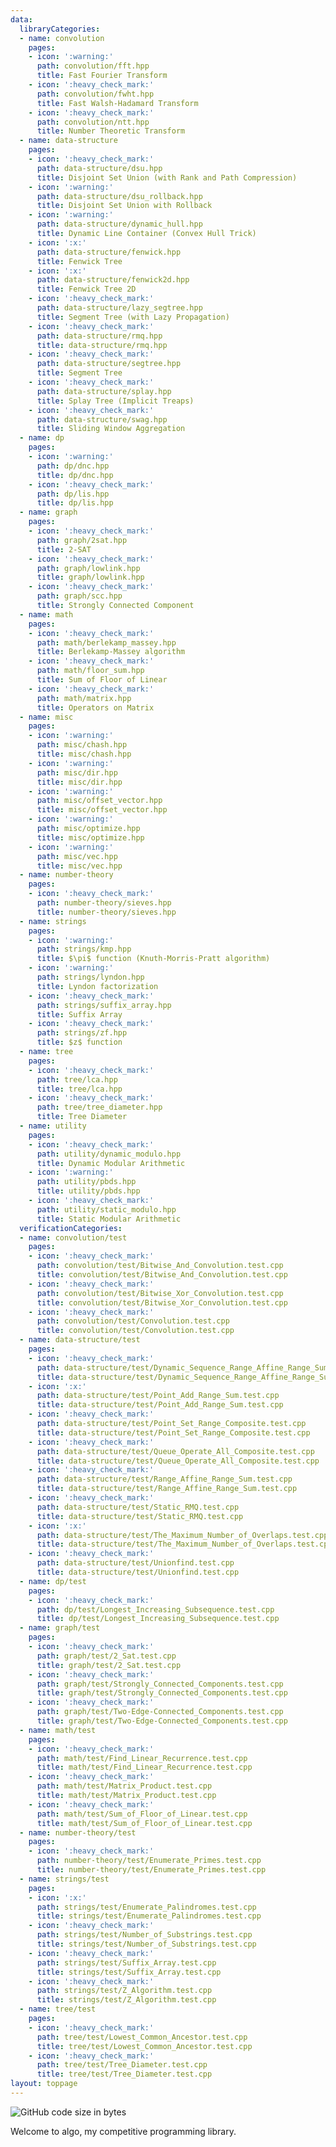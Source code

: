 ```yaml
---
data:
  libraryCategories:
  - name: convolution
    pages:
    - icon: ':warning:'
      path: convolution/fft.hpp
      title: Fast Fourier Transform
    - icon: ':heavy_check_mark:'
      path: convolution/fwht.hpp
      title: Fast Walsh-Hadamard Transform
    - icon: ':heavy_check_mark:'
      path: convolution/ntt.hpp
      title: Number Theoretic Transform
  - name: data-structure
    pages:
    - icon: ':heavy_check_mark:'
      path: data-structure/dsu.hpp
      title: Disjoint Set Union (with Rank and Path Compression)
    - icon: ':warning:'
      path: data-structure/dsu_rollback.hpp
      title: Disjoint Set Union with Rollback
    - icon: ':warning:'
      path: data-structure/dynamic_hull.hpp
      title: Dynamic Line Container (Convex Hull Trick)
    - icon: ':x:'
      path: data-structure/fenwick.hpp
      title: Fenwick Tree
    - icon: ':x:'
      path: data-structure/fenwick2d.hpp
      title: Fenwick Tree 2D
    - icon: ':heavy_check_mark:'
      path: data-structure/lazy_segtree.hpp
      title: Segment Tree (with Lazy Propagation)
    - icon: ':heavy_check_mark:'
      path: data-structure/rmq.hpp
      title: data-structure/rmq.hpp
    - icon: ':heavy_check_mark:'
      path: data-structure/segtree.hpp
      title: Segment Tree
    - icon: ':heavy_check_mark:'
      path: data-structure/splay.hpp
      title: Splay Tree (Implicit Treaps)
    - icon: ':heavy_check_mark:'
      path: data-structure/swag.hpp
      title: Sliding Window Aggregation
  - name: dp
    pages:
    - icon: ':warning:'
      path: dp/dnc.hpp
      title: dp/dnc.hpp
    - icon: ':heavy_check_mark:'
      path: dp/lis.hpp
      title: dp/lis.hpp
  - name: graph
    pages:
    - icon: ':heavy_check_mark:'
      path: graph/2sat.hpp
      title: 2-SAT
    - icon: ':heavy_check_mark:'
      path: graph/lowlink.hpp
      title: graph/lowlink.hpp
    - icon: ':heavy_check_mark:'
      path: graph/scc.hpp
      title: Strongly Connected Component
  - name: math
    pages:
    - icon: ':heavy_check_mark:'
      path: math/berlekamp_massey.hpp
      title: Berlekamp-Massey algorithm
    - icon: ':heavy_check_mark:'
      path: math/floor_sum.hpp
      title: Sum of Floor of Linear
    - icon: ':heavy_check_mark:'
      path: math/matrix.hpp
      title: Operators on Matrix
  - name: misc
    pages:
    - icon: ':warning:'
      path: misc/chash.hpp
      title: misc/chash.hpp
    - icon: ':warning:'
      path: misc/dir.hpp
      title: misc/dir.hpp
    - icon: ':warning:'
      path: misc/offset_vector.hpp
      title: misc/offset_vector.hpp
    - icon: ':warning:'
      path: misc/optimize.hpp
      title: misc/optimize.hpp
    - icon: ':warning:'
      path: misc/vec.hpp
      title: misc/vec.hpp
  - name: number-theory
    pages:
    - icon: ':heavy_check_mark:'
      path: number-theory/sieves.hpp
      title: number-theory/sieves.hpp
  - name: strings
    pages:
    - icon: ':warning:'
      path: strings/kmp.hpp
      title: $\pi$ function (Knuth-Morris-Pratt algorithm)
    - icon: ':warning:'
      path: strings/lyndon.hpp
      title: Lyndon factorization
    - icon: ':heavy_check_mark:'
      path: strings/suffix_array.hpp
      title: Suffix Array
    - icon: ':heavy_check_mark:'
      path: strings/zf.hpp
      title: $z$ function
  - name: tree
    pages:
    - icon: ':heavy_check_mark:'
      path: tree/lca.hpp
      title: tree/lca.hpp
    - icon: ':heavy_check_mark:'
      path: tree/tree_diameter.hpp
      title: Tree Diameter
  - name: utility
    pages:
    - icon: ':heavy_check_mark:'
      path: utility/dynamic_modulo.hpp
      title: Dynamic Modular Arithmetic
    - icon: ':warning:'
      path: utility/pbds.hpp
      title: utility/pbds.hpp
    - icon: ':heavy_check_mark:'
      path: utility/static_modulo.hpp
      title: Static Modular Arithmetic
  verificationCategories:
  - name: convolution/test
    pages:
    - icon: ':heavy_check_mark:'
      path: convolution/test/Bitwise_And_Convolution.test.cpp
      title: convolution/test/Bitwise_And_Convolution.test.cpp
    - icon: ':heavy_check_mark:'
      path: convolution/test/Bitwise_Xor_Convolution.test.cpp
      title: convolution/test/Bitwise_Xor_Convolution.test.cpp
    - icon: ':heavy_check_mark:'
      path: convolution/test/Convolution.test.cpp
      title: convolution/test/Convolution.test.cpp
  - name: data-structure/test
    pages:
    - icon: ':heavy_check_mark:'
      path: data-structure/test/Dynamic_Sequence_Range_Affine_Range_Sum.test.cpp
      title: data-structure/test/Dynamic_Sequence_Range_Affine_Range_Sum.test.cpp
    - icon: ':x:'
      path: data-structure/test/Point_Add_Range_Sum.test.cpp
      title: data-structure/test/Point_Add_Range_Sum.test.cpp
    - icon: ':heavy_check_mark:'
      path: data-structure/test/Point_Set_Range_Composite.test.cpp
      title: data-structure/test/Point_Set_Range_Composite.test.cpp
    - icon: ':heavy_check_mark:'
      path: data-structure/test/Queue_Operate_All_Composite.test.cpp
      title: data-structure/test/Queue_Operate_All_Composite.test.cpp
    - icon: ':heavy_check_mark:'
      path: data-structure/test/Range_Affine_Range_Sum.test.cpp
      title: data-structure/test/Range_Affine_Range_Sum.test.cpp
    - icon: ':heavy_check_mark:'
      path: data-structure/test/Static_RMQ.test.cpp
      title: data-structure/test/Static_RMQ.test.cpp
    - icon: ':x:'
      path: data-structure/test/The_Maximum_Number_of_Overlaps.test.cpp
      title: data-structure/test/The_Maximum_Number_of_Overlaps.test.cpp
    - icon: ':heavy_check_mark:'
      path: data-structure/test/Unionfind.test.cpp
      title: data-structure/test/Unionfind.test.cpp
  - name: dp/test
    pages:
    - icon: ':heavy_check_mark:'
      path: dp/test/Longest_Increasing_Subsequence.test.cpp
      title: dp/test/Longest_Increasing_Subsequence.test.cpp
  - name: graph/test
    pages:
    - icon: ':heavy_check_mark:'
      path: graph/test/2_Sat.test.cpp
      title: graph/test/2_Sat.test.cpp
    - icon: ':heavy_check_mark:'
      path: graph/test/Strongly_Connected_Components.test.cpp
      title: graph/test/Strongly_Connected_Components.test.cpp
    - icon: ':heavy_check_mark:'
      path: graph/test/Two-Edge-Connected_Components.test.cpp
      title: graph/test/Two-Edge-Connected_Components.test.cpp
  - name: math/test
    pages:
    - icon: ':heavy_check_mark:'
      path: math/test/Find_Linear_Recurrence.test.cpp
      title: math/test/Find_Linear_Recurrence.test.cpp
    - icon: ':heavy_check_mark:'
      path: math/test/Matrix_Product.test.cpp
      title: math/test/Matrix_Product.test.cpp
    - icon: ':heavy_check_mark:'
      path: math/test/Sum_of_Floor_of_Linear.test.cpp
      title: math/test/Sum_of_Floor_of_Linear.test.cpp
  - name: number-theory/test
    pages:
    - icon: ':heavy_check_mark:'
      path: number-theory/test/Enumerate_Primes.test.cpp
      title: number-theory/test/Enumerate_Primes.test.cpp
  - name: strings/test
    pages:
    - icon: ':x:'
      path: strings/test/Enumerate_Palindromes.test.cpp
      title: strings/test/Enumerate_Palindromes.test.cpp
    - icon: ':heavy_check_mark:'
      path: strings/test/Number_of_Substrings.test.cpp
      title: strings/test/Number_of_Substrings.test.cpp
    - icon: ':heavy_check_mark:'
      path: strings/test/Suffix_Array.test.cpp
      title: strings/test/Suffix_Array.test.cpp
    - icon: ':heavy_check_mark:'
      path: strings/test/Z_Algorithm.test.cpp
      title: strings/test/Z_Algorithm.test.cpp
  - name: tree/test
    pages:
    - icon: ':heavy_check_mark:'
      path: tree/test/Lowest_Common_Ancestor.test.cpp
      title: tree/test/Lowest_Common_Ancestor.test.cpp
    - icon: ':heavy_check_mark:'
      path: tree/test/Tree_Diameter.test.cpp
      title: tree/test/Tree_Diameter.test.cpp
layout: toppage
---
```

![GitHub code size in bytes](https://img.shields.io/github/languages/code-size/dnx04/algo?style=flat-square)

Welcome to algo, my competitive programming library.

